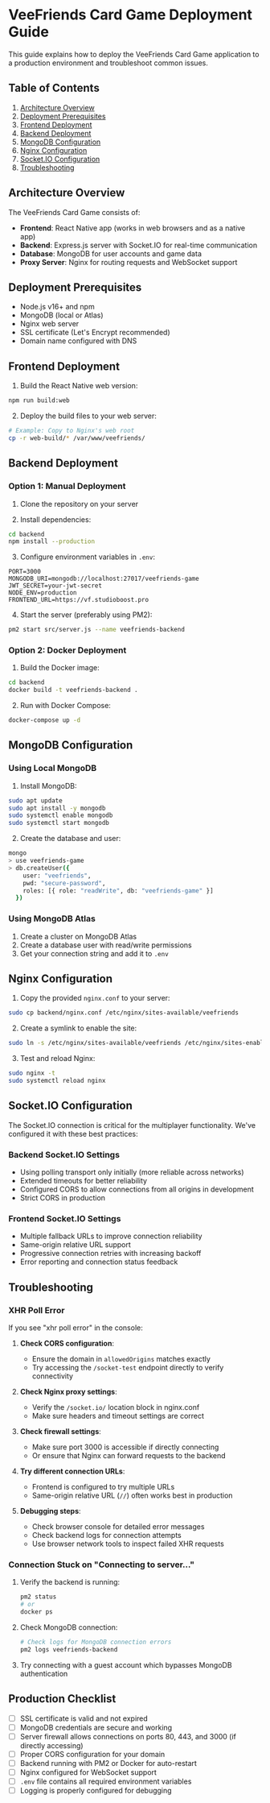 # VeeFriends Card Game Deployment Guide

This guide explains how to deploy the VeeFriends Card Game application to a production environment and troubleshoot common issues.

## Table of Contents

1. [Architecture Overview](#architecture-overview)
2. [Deployment Prerequisites](#deployment-prerequisites)
3. [Frontend Deployment](#frontend-deployment)
4. [Backend Deployment](#backend-deployment)
5. [MongoDB Configuration](#mongodb-configuration)
6. [Nginx Configuration](#nginx-configuration)
7. [Socket.IO Configuration](#socketio-configuration)
8. [Troubleshooting](#troubleshooting)

## Architecture Overview

The VeeFriends Card Game consists of:

- **Frontend**: React Native app (works in web browsers and as a native app)
- **Backend**: Express.js server with Socket.IO for real-time communication
- **Database**: MongoDB for user accounts and game data
- **Proxy Server**: Nginx for routing requests and WebSocket support

## Deployment Prerequisites

- Node.js v16+ and npm
- MongoDB (local or Atlas)
- Nginx web server
- SSL certificate (Let's Encrypt recommended)
- Domain name configured with DNS

## Frontend Deployment

1. Build the React Native web version:

```bash
npm run build:web
```

2. Deploy the build files to your web server:

```bash
# Example: Copy to Nginx's web root
cp -r web-build/* /var/www/veefriends/
```

## Backend Deployment

### Option 1: Manual Deployment

1. Clone the repository on your server

2. Install dependencies:

```bash
cd backend
npm install --production
```

3. Configure environment variables in `.env`:

```
PORT=3000
MONGODB_URI=mongodb://localhost:27017/veefriends-game
JWT_SECRET=your-jwt-secret
NODE_ENV=production
FRONTEND_URL=https://vf.studioboost.pro
```

4. Start the server (preferably using PM2):

```bash
pm2 start src/server.js --name veefriends-backend
```

### Option 2: Docker Deployment

1. Build the Docker image:

```bash
cd backend
docker build -t veefriends-backend .
```

2. Run with Docker Compose:

```bash
docker-compose up -d
```

## MongoDB Configuration

### Using Local MongoDB

1. Install MongoDB:

```bash
sudo apt update
sudo apt install -y mongodb
sudo systemctl enable mongodb
sudo systemctl start mongodb
```

2. Create the database and user:

```bash
mongo
> use veefriends-game
> db.createUser({
    user: "veefriends",
    pwd: "secure-password",
    roles: [{ role: "readWrite", db: "veefriends-game" }]
  })
```

### Using MongoDB Atlas

1. Create a cluster on MongoDB Atlas
2. Create a database user with read/write permissions
3. Get your connection string and add it to `.env`

## Nginx Configuration

1. Copy the provided `nginx.conf` to your server:

```bash
sudo cp backend/nginx.conf /etc/nginx/sites-available/veefriends
```

2. Create a symlink to enable the site:

```bash
sudo ln -s /etc/nginx/sites-available/veefriends /etc/nginx/sites-enabled/
```

3. Test and reload Nginx:

```bash
sudo nginx -t
sudo systemctl reload nginx
```

## Socket.IO Configuration

The Socket.IO connection is critical for the multiplayer functionality. We've configured it with these best practices:

### Backend Socket.IO Settings

- Using polling transport only initially (more reliable across networks)
- Extended timeouts for better reliability
- Configured CORS to allow connections from all origins in development
- Strict CORS in production

### Frontend Socket.IO Settings

- Multiple fallback URLs to improve connection reliability
- Same-origin relative URL support
- Progressive connection retries with increasing backoff
- Error reporting and connection status feedback

## Troubleshooting

### XHR Poll Error

If you see "xhr poll error" in the console:

1. **Check CORS configuration**:
   - Ensure the domain in `allowedOrigins` matches exactly
   - Try accessing the `/socket-test` endpoint directly to verify connectivity

2. **Check Nginx proxy settings**:
   - Verify the `/socket.io/` location block in nginx.conf
   - Make sure headers and timeout settings are correct

3. **Check firewall settings**:
   - Make sure port 3000 is accessible if directly connecting
   - Or ensure that Nginx can forward requests to the backend

4. **Try different connection URLs**:
   - Frontend is configured to try multiple URLs
   - Same-origin relative URL (`//`) often works best in production

5. **Debugging steps**:
   - Check browser console for detailed error messages
   - Check backend logs for connection attempts
   - Use browser network tools to inspect failed XHR requests

### Connection Stuck on "Connecting to server..."

1. Verify the backend is running:
   ```bash
   pm2 status
   # or
   docker ps
   ```

2. Check MongoDB connection:
   ```bash
   # Check logs for MongoDB connection errors
   pm2 logs veefriends-backend
   ```

3. Try connecting with a guest account which bypasses MongoDB authentication

## Production Checklist

- [ ] SSL certificate is valid and not expired
- [ ] MongoDB credentials are secure and working
- [ ] Server firewall allows connections on ports 80, 443, and 3000 (if directly accessing)
- [ ] Proper CORS configuration for your domain
- [ ] Backend running with PM2 or Docker for auto-restart
- [ ] Nginx configured for WebSocket support
- [ ] `.env` file contains all required environment variables
- [ ] Logging is properly configured for debugging
